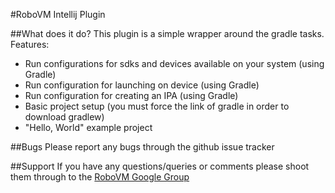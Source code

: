 #RoboVM Intellij Plugin


##What does it do?
This plugin is a simple wrapper around the gradle tasks.
Features:
 * Run configurations for sdks and devices available on your system (using Gradle)
 * Run configuration for launching on device (using Gradle)
 * Run configuration for creating an IPA (using Gradle)
 * Basic project setup (you must force the link of gradle in order to download gradlew)
 * "Hello, World" example project
 
##Bugs
Please report any bugs through the github issue tracker

##Support
If you have any questions/queries or comments please shoot them through to the [RoboVM Google Group](https://groups.google.com/forum/#!forum/robovm)


